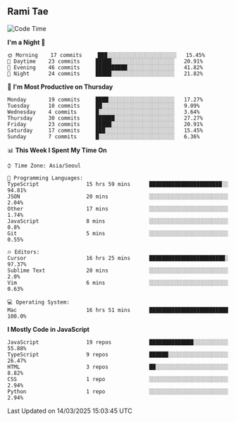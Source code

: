 ## Rami Tae

<!--START_SECTION:waka-->
![Code Time](http://img.shields.io/badge/Code%20Time-2%2C174%20hrs%206%20mins-blue)

**I'm a Night 🦉** 

```text
🌞 Morning    17 commits     ███░░░░░░░░░░░░░░░░░░░░░░   15.45% 
🌆 Daytime    23 commits     █████░░░░░░░░░░░░░░░░░░░░   20.91% 
🌃 Evening    46 commits     ██████████░░░░░░░░░░░░░░░   41.82% 
🌙 Night      24 commits     █████░░░░░░░░░░░░░░░░░░░░   21.82%

```
📅 **I'm Most Productive on Thursday** 

```text
Monday       19 commits     ████░░░░░░░░░░░░░░░░░░░░░   17.27% 
Tuesday      10 commits     ██░░░░░░░░░░░░░░░░░░░░░░░   9.09% 
Wednesday    4 commits      █░░░░░░░░░░░░░░░░░░░░░░░░   3.64% 
Thursday     30 commits     ██████░░░░░░░░░░░░░░░░░░░   27.27% 
Friday       23 commits     █████░░░░░░░░░░░░░░░░░░░░   20.91% 
Saturday     17 commits     ███░░░░░░░░░░░░░░░░░░░░░░   15.45% 
Sunday       7 commits      █░░░░░░░░░░░░░░░░░░░░░░░░   6.36%

```


📊 **This Week I Spent My Time On** 

```text
⌚︎ Time Zone: Asia/Seoul

💬 Programming Languages: 
TypeScript               15 hrs 59 mins      ███████████████████████░░   94.81% 
JSON                     20 mins             ░░░░░░░░░░░░░░░░░░░░░░░░░   2.04% 
Other                    17 mins             ░░░░░░░░░░░░░░░░░░░░░░░░░   1.74% 
JavaScript               8 mins              ░░░░░░░░░░░░░░░░░░░░░░░░░   0.8% 
Git                      5 mins              ░░░░░░░░░░░░░░░░░░░░░░░░░   0.55%

🔥 Editors: 
Cursor                   16 hrs 25 mins      ████████████████████████░   97.37% 
Sublime Text             20 mins             ░░░░░░░░░░░░░░░░░░░░░░░░░   2.0% 
Vim                      6 mins              ░░░░░░░░░░░░░░░░░░░░░░░░░   0.63%

💻 Operating System: 
Mac                      16 hrs 51 mins      █████████████████████████   100.0%

```

**I Mostly Code in JavaScript** 

```text
JavaScript               19 repos            ██████████████░░░░░░░░░░░   55.88% 
TypeScript               9 repos             ██████░░░░░░░░░░░░░░░░░░░   26.47% 
HTML                     3 repos             ██░░░░░░░░░░░░░░░░░░░░░░░   8.82% 
CSS                      1 repo              ░░░░░░░░░░░░░░░░░░░░░░░░░   2.94% 
Python                   1 repo              ░░░░░░░░░░░░░░░░░░░░░░░░░   2.94%

```



 Last Updated on 14/03/2025 15:03:45 UTC
<!--END_SECTION:waka-->
